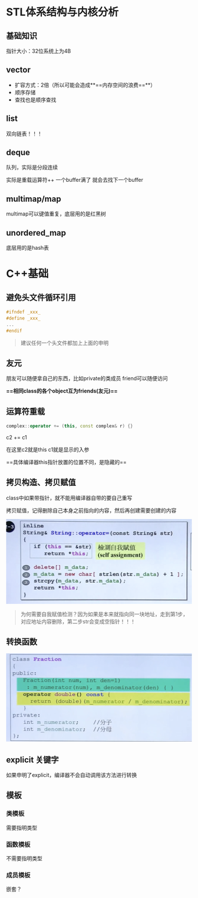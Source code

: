 # STL体系结构与内核分析

## 基础知识 

指针大小：32位系统上为4B

## vector

* 扩容方式：2倍（所以可能会造成**==内存空间的浪费==**）
* 顺序存储
* 查找也是顺序查找

## list

双向链表！！！



## deque

队列，实际是分段连续

实际是重载运算符++  一个buffer满了 就会去找下一个buffer



## multimap/map

multimap可以键值重复，底层用的是红黑树

## unordered_map

底层用的是hash表

# C++基础

##   避免头文件循环引用

```C++
#ifndef _xxx_
#define _xxx_
...
#endif
```

> 建议任何一个头文件都加上上面的申明

## 友元

朋友可以随便拿自己的东西，比如private的类成员 friend可以随便访问

**==相同class的各个object互为friends(友元)==**



## 运算符重载

```C++
complex::operator += (this, const complex& r) {}
```

c2 += c1

在这里c2就是this c1就是显示的入参

==具体编译器this指针放置的位置不同，是隐藏的==

## 拷贝构造、拷贝赋值

class中如果带指针，就不能用编译器自带的要自己重写

 拷贝赋值，记得删除自己本身之前指向的内容，然后再创建需要创建的内容 

![image-20210114172903839](C++学习笔记.assets/image-20210114172903839.png)

> 为何需要自我赋值检测？因为如果是本来就指向同一块地址，走到第1步，对应地址内容删除，第二步str会变成空指针！！！

## 转换函数

![image-20210115150751911](C++学习笔记.assets/image-20210115150751911.png)

## explicit 关键字

 如果申明了explicit，编译器不会自动调用该方法进行转换 

## 模板

### 类模板

需要指明类型

### 函数模板

不需要指明类型

 ### 成员模板

嵌套？